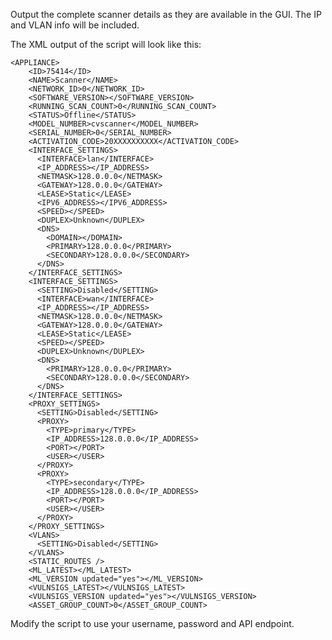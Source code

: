 Output the complete scanner details as they are available in the GUI.  The IP and VLAN info will be included. 

The XML output of the script will look like this:

    <APPLIANCE>
        <ID>75414</ID>
        <NAME>Scanner</NAME>
        <NETWORK_ID>0</NETWORK_ID>
        <SOFTWARE_VERSION></SOFTWARE_VERSION>
        <RUNNING_SCAN_COUNT>0</RUNNING_SCAN_COUNT>
        <STATUS>Offline</STATUS>
        <MODEL_NUMBER>cvscanner</MODEL_NUMBER>
        <SERIAL_NUMBER>0</SERIAL_NUMBER>
        <ACTIVATION_CODE>20XXXXXXXXXX</ACTIVATION_CODE>
        <INTERFACE_SETTINGS>
          <INTERFACE>lan</INTERFACE>
          <IP_ADDRESS></IP_ADDRESS>
          <NETMASK>128.0.0.0</NETMASK>
          <GATEWAY>128.0.0.0</GATEWAY>
          <LEASE>Static</LEASE>
          <IPV6_ADDRESS></IPV6_ADDRESS>
          <SPEED></SPEED>
          <DUPLEX>Unknown</DUPLEX>
          <DNS>
            <DOMAIN></DOMAIN>
            <PRIMARY>128.0.0.0</PRIMARY>
            <SECONDARY>128.0.0.0</SECONDARY>
          </DNS>
        </INTERFACE_SETTINGS>
        <INTERFACE_SETTINGS>
          <SETTING>Disabled</SETTING>
          <INTERFACE>wan</INTERFACE>
          <IP_ADDRESS></IP_ADDRESS>
          <NETMASK>128.0.0.0</NETMASK>
          <GATEWAY>128.0.0.0</GATEWAY>
          <LEASE>Static</LEASE>
          <SPEED></SPEED>
          <DUPLEX>Unknown</DUPLEX>
          <DNS>
            <PRIMARY>128.0.0.0</PRIMARY>
            <SECONDARY>128.0.0.0</SECONDARY>
          </DNS>
        </INTERFACE_SETTINGS>
        <PROXY_SETTINGS>
          <SETTING>Disabled</SETTING>
          <PROXY>
            <TYPE>primary</TYPE>
            <IP_ADDRESS>128.0.0.0</IP_ADDRESS>
            <PORT></PORT>
            <USER></USER>
          </PROXY>
          <PROXY>
            <TYPE>secondary</TYPE>
            <IP_ADDRESS>128.0.0.0</IP_ADDRESS>
            <PORT></PORT>
            <USER></USER>
          </PROXY>
        </PROXY_SETTINGS>
        <VLANS>
          <SETTING>Disabled</SETTING>
        </VLANS>
        <STATIC_ROUTES />
        <ML_LATEST></ML_LATEST>
        <ML_VERSION updated="yes"></ML_VERSION>
        <VULNSIGS_LATEST></VULNSIGS_LATEST>
        <VULNSIGS_VERSION updated="yes"></VULNSIGS_VERSION>
        <ASSET_GROUP_COUNT>0</ASSET_GROUP_COUNT>
 
Modify the script to use your username, password and API endpoint.